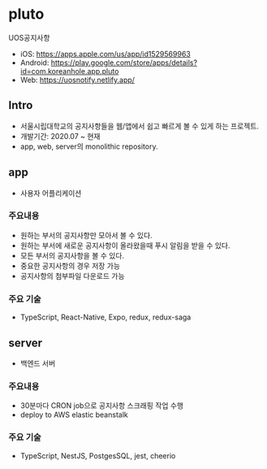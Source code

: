 # pluto

UOS공지사항

- iOS: https://apps.apple.com/us/app/id1529569963
- Android: https://play.google.com/store/apps/details?id=com.koreanhole.app.pluto
- Web: https://uosnotify.netlify.app/

## Intro

- 서울시립대학교의 공지사항들을 웹/앱에서 쉽고 빠르게 볼 수 있게 하는 프로젝트.
- 개발기간: 2020.07 ~ 현재
- app, web, server의 monolithic repository.

## app

- 사용자 어플리케이션

### 주요내용

- 원하는 부서의 공지사항만 모아서 볼 수 있다.
- 원하는 부서에 새로운 공지사항이 올라왔을때 푸시 알림을 받을 수 있다.
- 모든 부서의 공지사항을 볼 수 있다.
- 중요한 공지사항의 경우 저장 가능
- 공지사항의 첨부파일 다운로드 가능

### 주요 기술

- TypeScript, React-Native, Expo, redux, redux-saga

## server

- 백엔드 서버

### 주요내용

- 30분마다 CRON job으로 공지사항 스크래핑 작업 수행
- deploy to AWS elastic beanstalk

### 주요 기술

- TypeScript, NestJS, PostgesSQL, jest, cheerio
